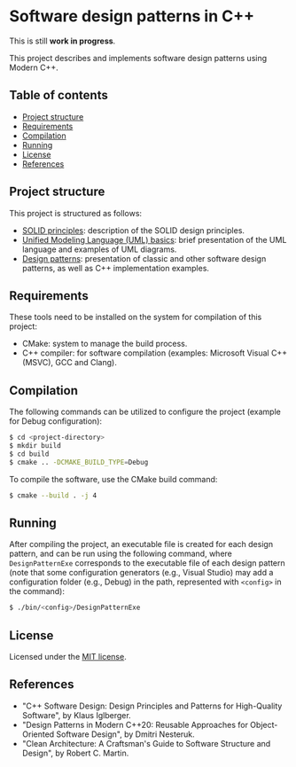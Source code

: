 # Software design patterns in C++

This is still **work in progress**.

This project describes and implements software design patterns using Modern C++.

## Table of contents

- [Project structure](#project-structure)
- [Requirements](#requirements)
- [Compilation](#compilation)
- [Running](#running)
- [License](#license)
- [References](#references)

## Project structure

This project is structured as follows:

- [SOLID principles](./solid): description of the SOLID design principles.
- [Unified Modeling Language (UML) basics](./uml): brief presentation of the UML language and examples of UML diagrams.
- [Design patterns](./designPatterns): presentation of classic and other software design patterns, as well as C++ implementation examples.

## Requirements

These tools need to be installed on the system for compilation of this project:

- CMake: system to manage the build process.
- C++ compiler: for software compilation (examples: Microsoft Visual C++ (MSVC), GCC and Clang).

## Compilation

The following commands can be utilized to configure the project (example for Debug configuration):

```sh
$ cd <project-directory>
$ mkdir build
$ cd build
$ cmake .. -DCMAKE_BUILD_TYPE=Debug
```

To compile the software, use the CMake build command:

```sh
$ cmake --build . -j 4
```

## Running

After compiling the project, an executable file is created for each design pattern, and can be run using the following command, where `DesignPatternExe` corresponds to the executable file of each design pattern (note that some configuration generators (e.g., Visual Studio) may add a configuration folder (e.g., Debug) in the path, represented with `<config>` in the command):

```sh
$ ./bin/<config>/DesignPatternExe
```

## License

Licensed under the [MIT license](./LICENSE).

## References

- "C++ Software Design: Design Principles and Patterns for High-Quality Software", by Klaus Iglberger.
- "Design Patterns in Modern C++20: Reusable Approaches for Object-Oriented Software Design", by Dmitri Nesteruk.
- "Clean Architecture: A Craftsman's Guide to Software Structure and Design", by Robert C. Martin.
